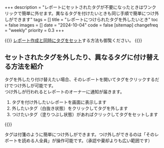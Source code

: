 +++
description = "レポートにセットされたタグが不要になったときはワンクリックで簡単に外せます。異なるタグを付けたいときも同じ手順で簡単につけ外しができます"
tags = []
title = "レポートにつけられたタグを外したいとき"
toc = false
images = []
date = "2024-10-04"
code = false
[sitemap]
  changefreq = "weekly"
  priority = 0.3
+++

{{<note>}}
[レポート作成と同時にタグをセット](function/settag/)する方法も御覧ください。
{{</note>}}

## セットされたタグを外したり、異なるタグに付け替える方法を紹介


タグを外したり付け替えたい場合、そのレポートを開いてタグをクリックするだけでつけ外しが可能です。  
つけ外しが行われるとレポートのオーナーに通知が届きます。



1. タグを付け外したいレポートを画面に表示します
2. 外したいタグ（白抜き状態）をクリックしてタグを外します
3. つけたいタグ（塗りつぶし状態）があればクリックしてタグをセットします

{{<iTablet filename="removeTag" msg="タグの付け外しをクリックするとつけ外しができるよ" alice="pc">}}

タグは付箋のように簡単につけ外しができます。つけ外しができるのは「そのレポートを読める人全員」が操作可能です。（承認や棄却よりも広い範囲です）